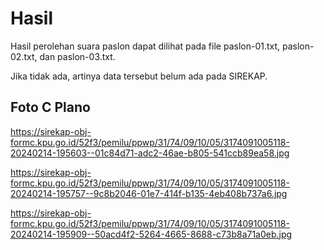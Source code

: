 # Hasil

Hasil perolehan suara paslon dapat dilihat pada file paslon-01.txt, paslon-02.txt, dan paslon-03.txt.

Jika tidak ada, artinya data tersebut belum ada pada SIREKAP.

## Foto C Plano

https://sirekap-obj-formc.kpu.go.id/52f3/pemilu/ppwp/31/74/09/10/05/3174091005118-20240214-195603--01c84d71-adc2-46ae-b805-541ccb89ea58.jpg

https://sirekap-obj-formc.kpu.go.id/52f3/pemilu/ppwp/31/74/09/10/05/3174091005118-20240214-195757--9c8b2046-01e7-414f-b135-4eb408b737a6.jpg

https://sirekap-obj-formc.kpu.go.id/52f3/pemilu/ppwp/31/74/09/10/05/3174091005118-20240214-195909--50acd4f2-5264-4665-8688-c73b8a71a0eb.jpg
